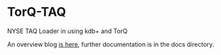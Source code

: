 # TorQ-TAQ
NYSE TAQ Loader in using kdb+ and TorQ

An overview blog [is here](https://www.aquaq.co.uk/q/torq-taq-a-nyse-taq-loader/), further documentation is in the docs directory. 
